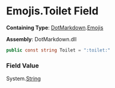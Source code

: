 # Emojis\.Toilet Field

**Containing Type**: [DotMarkdown](../../README.md)\.[Emojis](../README.md)

**Assembly**: DotMarkdown\.dll

```csharp
public const string Toilet = ":toilet:"
```

### Field Value

System\.[String](https://docs.microsoft.com/en-us/dotnet/api/system.string)